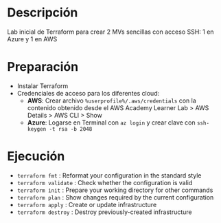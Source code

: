 # Descripción
Lab inicial de Terraform para crear 2 MVs sencillas con acceso SSH: 1 en Azure y 1 en AWS 

# Preparación
- Instalar Terraform
- Credenciales de acceso para los diferentes cloud:
  - **AWS**: Crear archivo `%userprofile%/.aws/credentials` con la contenido obtenido desde el AWS Academy Learner Lab > AWS Details > AWS CLI > Show
  - **Azure**: Logarse en Terminal con `az login` y crear clave con `ssh-keygen -t rsa -b 2048`

# Ejecución
- `terraform fmt` : Reformat your configuration in the standard style
- `terraform validate` : Check whether the configuration is valid
- `terraform init` : Prepare your working directory for other commands
- `terraform plan` : Show changes required by the current configuration
- `terraform apply` : Create or update infrastructure
- `terraform destroy` : Destroy previously-created infrastructure